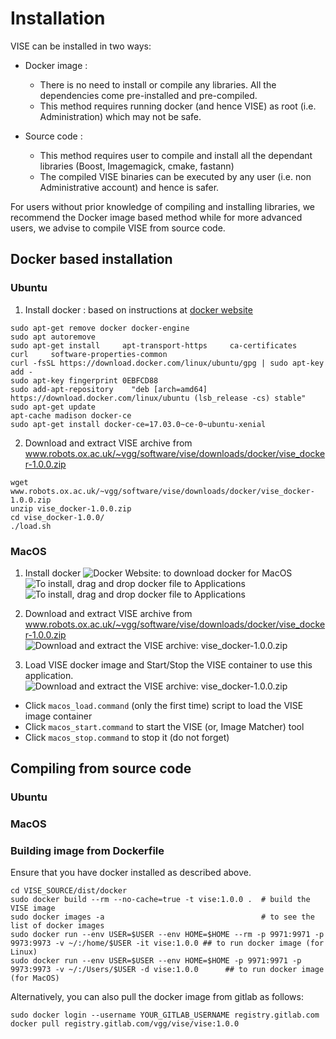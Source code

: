 # Installation
VISE can be installed in two ways:
 * Docker image :
   * There is no need to install or compile any libraries. All the dependencies come pre-installed and pre-compiled.
   * This method requires running docker (and hence VISE) as root (i.e. Administration) which may not be safe.

 * Source code :
   * This method requires user to compile and install all the dependant libraries (Boost, Imagemagick, cmake, fastann)
   * The compiled VISE binaries can be executed by any user (i.e. non Administrative account) and hence is safer.

For users without prior knowledge of compiling and installing libraries, we recommend the Docker image based method while 
for more advanced users, we advise to compile VISE from source code.

## Docker based installation
### Ubuntu
 1. Install docker : based on instructions at [docker website](https://docs.docker.com/engine/installation/linux/ubuntu/#install-using-the-repository)
```
sudo apt-get remove docker docker-engine
sudo apt autoremove
sudo apt-get install     apt-transport-https     ca-certificates     curl     software-properties-common
curl -fsSL https://download.docker.com/linux/ubuntu/gpg | sudo apt-key add -
sudo apt-key fingerprint 0EBFCD88
sudo add-apt-repository    "deb [arch=amd64] https://download.docker.com/linux/ubuntu (lsb_release -cs) stable"
sudo apt-get update
apt-cache madison docker-ce
sudo apt-get install docker-ce=17.03.0~ce-0~ubuntu-xenial
```

 2. Download and extract VISE archive from www.robots.ox.ac.uk/~vgg/software/vise/downloads/docker/vise_docker-1.0.0.zip
```
wget www.robots.ox.ac.uk/~vgg/software/vise/downloads/docker/vise_docker-1.0.0.zip
unzip vise_docker-1.0.0.zip
cd vise_docker-1.0.0/
./load.sh
```

### MacOS
 1. Install docker
![Docker Website: to download docker for MacOS](doc/help/docker/docker_website_mac_download.png)
![To install, drag and drop docker file to Applications](doc/help/docker/docker_drop_to_applications.png)
![To install, drag and drop docker file to Applications](doc/help/docker/docker_taskbar_status.png)

 2. Download and extract VISE archive from www.robots.ox.ac.uk/~vgg/software/vise/downloads/docker/vise_docker-1.0.0.zip
![Download and extract the VISE archive: vise_docker-1.0.0.zip](doc/help/docker/extracted_vise_archive.png)

 3. Load VISE docker image and Start/Stop the VISE container to use this application.
![Download and extract the VISE archive: vise_docker-1.0.0.zip](doc/help/docker/extracted_vise_archive.png)
   * Click `macos_load.command` (only the first time) script to load the VISE image container
   * Click `macos_start.command` to start the VISE (or, Image Matcher) tool
   * Click `macos_stop.command` to stop it (do not forget)

## Compiling from source code
### Ubuntu

### MacOS

### Building image from Dockerfile
Ensure that you have docker installed as described above.

```
cd VISE_SOURCE/dist/docker
sudo docker build --rm --no-cache=true -t vise:1.0.0 .  # build the VISE image
sudo docker images -a                                   # to see the list of docker images
sudo docker run --env USER=$USER --env HOME=$HOME --rm -p 9971:9971 -p 9973:9973 -v ~/:/home/$USER -it vise:1.0.0 ## to run docker image (for Linux)
sudo docker run --env USER=$USER --env HOME=$HOME -p 9971:9971 -p 9973:9973 -v ~/:/Users/$USER -d vise:1.0.0      ## to run docker image (for MacOS)
```

Alternatively, you can also pull the docker image from gitlab as follows:
```
sudo docker login --username YOUR_GITLAB_USERNAME registry.gitlab.com
docker pull registry.gitlab.com/vgg/vise/vise:1.0.0
```
